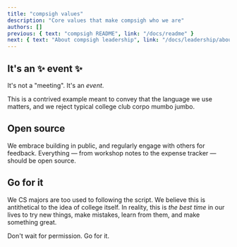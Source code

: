 ```yaml
---
title: "compsigh values"
description: "Core values that make compsigh who we are"
authors: []
previous: { text: "compsigh README", link: "/docs/readme" }
next: { text: "About compsigh leadership", link: "/docs/leadership/about" }
---
```


## It's an ✨ event ✨

It's not a "meeting". It's an *event*.

This is a contrived example meant to convey that the language we use matters, and we reject typical college club corpo mumbo jumbo.

## Open source

We embrace building in public, and regularly engage with others for feedback. Everything — from workshop notes to the expense tracker — should be open source.

## Go for it

We CS majors are too used to following the script. We believe this is antithetical to the idea of college itself. In reality, this is *the best time* in our lives to try new things, make mistakes, learn from them, and make something great.

Don't wait for permission. Go for it.
